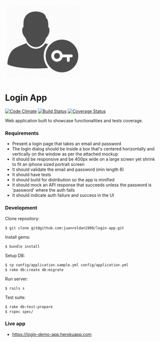 <div align="left">
  <a href="https://github.com/juanroldan1989/login-app"><img width="250" src="https://github.com/juanroldan1989/login-app/raw/master/app/assets/images/login.png" alt="login-app logo" /></a>
</div>

# Login App

[![Code Climate](https://codeclimate.com/github/juanroldan1989/login-app/badges/gpa.svg)](https://codeclimate.com/github/juanroldan1989/login-app)
[![Build Status](https://travis-ci.org/juanroldan1989/login-app.svg?branch=master)](https://travis-ci.org/juanroldan1989/login-app)
[![Coverage Status](https://coveralls.io/repos/github/juanroldan1989/login-app/badge.svg?branch=master)](https://coveralls.io/github/juanroldan1989/login-app?branch=master)

Web application built to showcase functionalities and tests coverage.

### Requirements

- Present a login page that takes an email and password
- The login dialog should be inside a box that's centered horizontally and vertically on the window as per the attached mockup
- It should be responsive and be 400px wide on a large screen yet shrink to fit an iphone sized portrait screen
- It should validate the email and password (min length 8)
- It should have tests
- It should build for distribution so the app is minified
- It should mock an API response that succeeds unless the password is 'password' where the auth fails
- It should indicate auth failure and success in the UI

### Development

Clone repository:
```
$ git clone git@github.com:juanroldan1989/login-app.git
```

Install gems:
```
$ bundle install
```

Setup DB:
```
$ cp config/application.sample.yml config/application.yml
$ rake db:create db:migrate
```

Run server:
```
$ rails s
```

Test suite:
```
$ rake db:test:prepare
$ rspec spec/
```

### Live app

- https://login-demo-app.herokuapp.com

